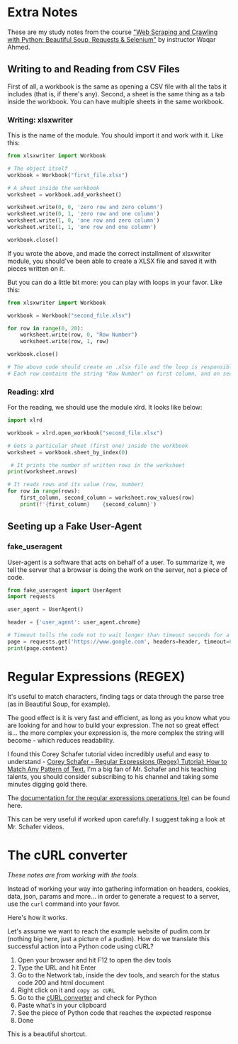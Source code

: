 # Extra Notes

These are my study notes from the course ["Web Scraping and Crawling with Python: Beautiful Soup, Requests & 
Selenium"](https://www.udemy.com/course/web-scraping-with-python-beautifulsoup/)
by instructor Waqar Ahmed.

## Writing to and Reading from CSV Files

First of all, a workbook is the same as opening a CSV file with all the tabs it includes (that is, if there's any). 
Second, a sheet is the same thing as a tab inside the workbook. You can have multiple sheets in the same workbook.

### Writing: xlsxwriter

This is the name of the module. You should import it and work with it. Like this:

```python
from xlsxwriter import Workbook

# The object itself
workbook = Workbook("first_file.xlsx")

# A sheet inside the workbook
worksheet = workbook.add_worksheet()

worksheet.write(0, 0, 'zero row and zero column')
worksheet.write(0, 1, 'zero row and one column')
worksheet.write(1, 0, 'one row and zero column')
worksheet.write(1, 1, 'one row and one column')

workbook.close()
```

If you wrote the above, and made the correct installment of xlsxwriter module, you should've been able to create a 
XLSX file and saved it with pieces written on it. 

But you can do a little bit more: you can play with loops in your favor. Like this:

```python
from xlsxwriter import Workbook

workbook = Workbook("second_file.xlsx")

for row in range(0, 20):
    worksheet.write(row, 0, "Row Number")
    worksheet.write(row, 1, row)

workbook.close()

# The above code should create an .xlsx file and the loop is responsible for writing on the first 20 rows.
# Each row contains the string "Row Number" on first column, and on second column the row number (int)
```

### Reading: xlrd

For the reading, we should use the module xlrd. It looks like below:

```python
import xlrd

workbook = xlrd.open_workbook("second_file.xlsx")

# Gets a particular sheet (first one) inside the workbook
worksheet = workbook.sheet_by_index(0)

 # It prints the number of written rows in the worksheet
print(worksheet.nrows) 

# It reads rows and its value (row, number)
for row in range(rows):
    first_column, second_column = worksheet.row_values(row)
    print(f'{first_column}    {second_column}')
```

## Seeting up a Fake User-Agent

### fake_useragent

User-agent is a software that acts on behalf of a user. To summarize it, we tell the server that a browser is doing 
the work on the server, not a piece of code.

```python
from fake_useragent import UserAgent
import requests

user_agent = UserAgent()

header = {'user_agent': user_agent.chrome}

# Timeout tells the code not to wait longer than timeout seconds for a response
page = requests.get('https://www.google.com', headers=header, timeout=6)
print(page.content)
```

# Regular Expressions (REGEX)

It's useful to match characters, finding tags or data through the parse tree (as in Beautiful Soup, for example).

The good effect is it is very fast and efficient, as long as you know what you are looking for and how to build your 
expression. The not so great effect is... the more complex your expression is, the more complex the string will 
become - which reduces readability.

I found this Corey Schafer tutorial video incredibly useful and easy to understand - [Corey Schafer - Regular 
Expressions (Regex) Tutorial: How to Match Any Pattern of Text.](https://www.youtube.com/watch?v=sa-TUpSx1JA) I'm a 
big fan of Mr. Schafer and his teaching talents, you should consider subscribing to his channel and taking some 
minutes digging gold there.

The [documentation for the regular expressions operations (re)](https://docs.python.org/3/library/re.html) can be found here.

This can be very useful if worked upon carefully. I suggest taking a look at Mr. Schafer videos.

# The cURL converter

*These notes are from working with the tools.*

Instead of working your way into gathering information on headers, cookies, data, json, params and more... in order to 
generate a request to a server, use the `curl` command into your favor. 

Here's how it works.

Let's assume we want to reach the example website of pudim.com.br (nothing big here, just a picture of a pudim). How 
do we translate this successful action into a Python code using cURL?

1. Open your browser and hit F12 to open the dev tools
2. Type the URL and hit Enter
3. Go to the Network tab, inside the dev tools, and search for the status code 200 and html document
4. Right click on it and `copy as cURL`
5. Go to the [cURL converter](https://curlconverter.com/python/) and check for Python
6. Paste what's in your clipboard
7. See the piece of Python code that reaches the expected response
8. Done

This is a beautiful shortcut.